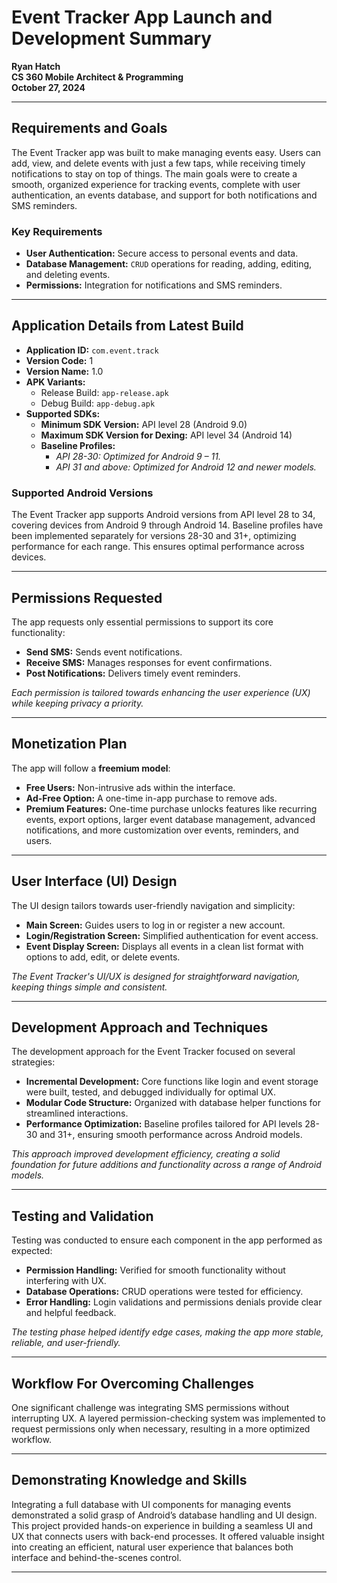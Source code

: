 # Event Tracker App Launch and Development Summary

**Ryan Hatch**  
**CS 360 Mobile Architect & Programming**  
**October 27, 2024**

---

## Requirements and Goals
The Event Tracker app was built to make managing events easy. Users can add, view, and delete events with just a few taps, while receiving timely notifications to stay on top of things. The main goals were to create a smooth, organized experience for tracking events, complete with user authentication, an events database, and support for both notifications and SMS reminders.

### Key Requirements
- **User Authentication:** Secure access to personal events and data.
- **Database Management:** ```CRUD``` operations for reading, adding, editing, and deleting events.
- **Permissions:** Integration for notifications and SMS reminders.

---

## Application Details from Latest Build
- **Application ID:** `com.event.track`
- **Version Code:** 1
- **Version Name:** 1.0
- **APK Variants:**
  - Release Build: `app-release.apk`
  - Debug Build: `app-debug.apk`
- **Supported SDKs:**
  - **Minimum SDK Version:** API level 28 (Android 9.0)
  - **Maximum SDK Version for Dexing:** API level 34 (Android 14)
  - **Baseline Profiles:**
    - <i>API 28-30: Optimized for Android 9 – 11.</i>
    - <i>API 31 and above: Optimized for Android 12 and newer models.</i>

### Supported Android Versions
The Event Tracker app supports Android versions from API level 28 to 34, covering devices from Android 9 through Android 14. Baseline profiles have been implemented separately for versions 28-30 and 31+, optimizing performance for each range. This ensures optimal performance across devices.

---

## Permissions Requested
The app requests only essential permissions to support its core functionality:
- **Send SMS:** Sends event notifications.
- **Receive SMS:** Manages responses for event confirmations.
- **Post Notifications:** Delivers timely event reminders.

<i>Each permission is tailored towards enhancing the user experience (UX) while keeping privacy a priority.</i>

---

## Monetization Plan
The app will follow a **freemium model**:
- **Free Users:** Non-intrusive ads within the interface.
- **Ad-Free Option:** A one-time in-app purchase to remove ads.
- **Premium Features:** One-time purchase unlocks features like recurring events, export options, larger event database management, advanced notifications, and more customization over events, reminders, and users.

---

## User Interface (UI) Design
The UI design tailors towards user-friendly navigation and simplicity:
- **Main Screen:** Guides users to log in or register a new account.
- **Login/Registration Screen:** Simplified authentication for event access.
- **Event Display Screen:** Displays all events in a clean list format with options to add, edit, or delete events.

<i>The Event Tracker's UI/UX is designed for straightforward navigation, keeping things simple and consistent.</i>

---

## Development Approach and Techniques
The development approach for the Event Tracker focused on several strategies:
- **Incremental Development:** Core functions like login and event storage were built, tested, and debugged individually for optimal UX.
- **Modular Code Structure:** Organized with database helper functions for streamlined interactions.
- **Performance Optimization:** Baseline profiles tailored for API levels 28-30 and 31+, ensuring smooth performance across Android models.

<i>This approach improved development efficiency, creating a solid foundation for future additions and functionality across a range of Android models.</i>

---

## Testing and Validation
Testing was conducted to ensure each component in the app performed as expected:
- **Permission Handling:** Verified for smooth functionality without interfering with UX.
- **Database Operations:** CRUD operations were tested for efficiency.
- **Error Handling:** Login validations and permissions denials provide clear and helpful feedback.

<i>The testing phase helped identify edge cases, making the app more stable, reliable, and user-friendly.</i>

---

## Workflow For Overcoming Challenges
One significant challenge was integrating SMS permissions without interrupting UX. A layered permission-checking system was implemented to request permissions only when necessary, resulting in a more optimized workflow.

---

## Demonstrating Knowledge and Skills
Integrating a full database with UI components for managing events demonstrated a solid grasp of Android’s database handling and UI design. This project provided hands-on experience in building a seamless UI and UX that connects users with back-end processes. It offered valuable insight into creating an efficient, natural user experience that balances both interface and behind-the-scenes control.

---
